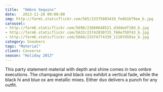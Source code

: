 ```yaml
---
title:  "Ombre Sequins"
date:   2013-11-20 00:00:00
img: http://farm1.staticflickr.com/585/23375083419_fe6b1b79ee_b.jpg
carousel:
- http://farm6.staticflickr.com/5690/23660648521_d3ddedf10d_b.jpg
- http://farm6.staticflickr.com/5633/23742830725_f60e758f43_b.jpg
- http://farm6.staticflickr.com/5684/23374774339_11107d591e_b.jpg
category: Sneakers
tags: "Material"
client: Converse
season: "Holiday 2013"
---
```

This party statement material with depth and shine comes in two ombre executions. The champagne and black oxs exhibit a vertical fade, while the black hi and blue ox are metallic mixes. Either duo delivers a punch for any outfit. 
